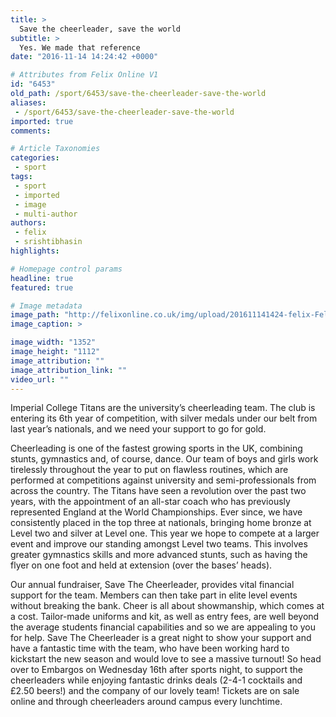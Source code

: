 ```yaml
---
title: >
  Save the cheerleader, save the world
subtitle: >
  Yes. We made that reference
date: "2016-11-14 14:24:42 +0000"

# Attributes from Felix Online V1
id: "6453"
old_path: /sport/6453/save-the-cheerleader-save-the-world
aliases:
 - /sport/6453/save-the-cheerleader-save-the-world
imported: true
comments:

# Article Taxonomies
categories:
 - sport
tags:
 - sport
 - imported
 - image
 - multi-author
authors:
 - felix
 - srishtibhasin
highlights:

# Homepage control params
headline: true
featured: true

# Image metadata
image_path: "http://felixonline.co.uk/img/upload/201611141424-felix-Felix pic - cheerleading.jpg"
image_caption: >

image_width: "1352"
image_height: "1112"
image_attribution: ""
image_attribution_link: ""
video_url: ""
---
```


Imperial College Titans are the university’s cheerleading team. The club is entering its 6th year of competition, with silver medals under our belt from last year’s nationals, and we need your support to go for gold.

Cheerleading is one of the fastest growing sports in the UK, combining stunts, gymnastics and, of course, dance. Our team of boys and girls work tirelessly throughout the year to put on flawless routines, which are performed at competitions against university and semi-professionals  from across the country. The Titans have seen a revolution over the past two years, with the appointment of an all-star coach who has previously represented England at the World Championships. Ever since, we have consistently placed in the top three at nationals, bringing home bronze at Level two and silver at Level one. This year we hope to compete at a larger event and improve our standing amongst Level two teams. This involves greater gymnastics skills and more advanced stunts, such as having the flyer on one foot and held at  extension (over the bases’ heads).

Our annual fundraiser, Save The Cheerleader, provides vital financial support for the team. Members can then take part in elite level events    without breaking the bank. Cheer is all about           showmanship, which comes at a cost. Tailor-made uniforms and kit, as well as entry fees, are well beyond the average students financial capabilities and so we are appealing to you for help. Save The   Cheerleader is a great night to show your support and have a fantastic time with the team, who have been working hard to kickstart the new season and would love to see a massive turnout! So head over to Embargos on Wednesday 16th after sports night, to support the cheerleaders while enjoying fantastic drinks deals (2-4-1 cocktails and £2.50 beers!) and the company of our lovely team! Tickets are on sale online and through  cheerleaders around campus every lunchtime.
